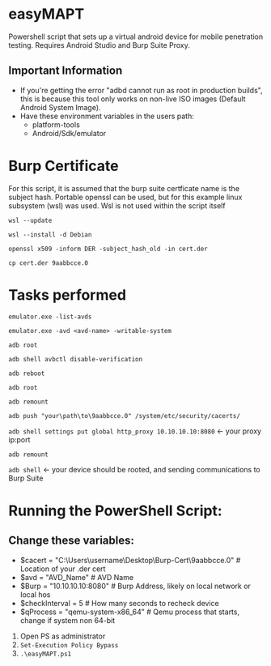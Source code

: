 # easyMAPT
Powershell script that sets up a virtual android device for mobile penetration testing. 
Requires Android Studio and Burp Suite Proxy.

## Important Information
- If you're getting the error "adbd cannot run as root in production builds", this is because this tool only works on non-live ISO images (Default Android System Image).
- Have these environment variables in the users path:
  - platform-tools
  - Android/Sdk/emulator

# Burp Certificate
For this script, it is assumed that the burp suite certficate name is the subject hash.
Portable openssl can be used, but for this example linux subsystem (wsl) was used. Wsl is not used within the script itself

```wsl --update```

```wsl --install -d Debian```

```openssl x509 -inform DER -subject_hash_old -in cert.der```

```cp cert.der 9aabbcce.0```


# Tasks performed
```emulator.exe -list-avds```

```emulator.exe -avd <avd-name> -writable-system```

```adb root```

```adb shell avbctl disable-verification```

```adb reboot```

```adb root```

```adb remount```

```adb push "your\path\to\9aabbcce.0" /system/etc/security/cacerts/```

```adb shell settings put global http_proxy 10.10.10.10:8080``` <- your proxy ip:port

```adb remount```

```adb shell``` <- your device should be rooted, and sending communications to Burp Suite

# Running the PowerShell Script:

## Change these variables:

- $cacert        = "C:\Users\username\Desktop\Burp-Cert\9aabbcce.0" # Location of your .der cert
- $avd           = "AVD_Name"            # AVD Name
- $Burp          = "10.10.10.10:8080"    # Burp Address, likely on local network or local hos
- $checkInterval = 5                     # How many seconds to recheck device
- $qProcess      = "qemu-system-x86_64"  # Qemu process that starts, change if system non 64-bit

1. Open PS as administrator
2. ``Set-Execution Policy Bypass``
3. ``.\easyMAPT.ps1``
